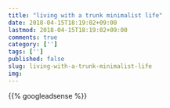 ```yaml
---
title: "living with a trunk minimalist life"
date: 2018-04-15T18:19:02+09:00
lastmod: 2018-04-15T18:19:02+09:00
comments: true
category: ['']
tags: ['']
published: false
slug: living-with-a-trunk-minimalist-life
img: 
---
```


<!--more-->
{{% googleadsense %}}


